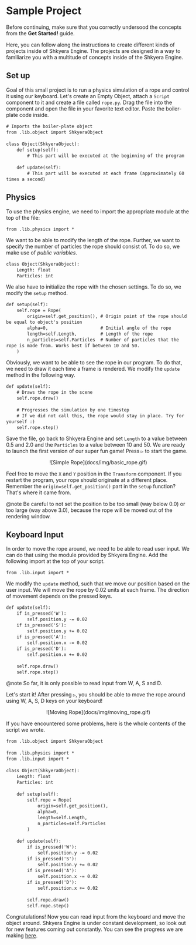 # Sample Project

Before continuing, make sure that you correctly undersood the concepts from the **Get Started!** guide.

Here, you can follow along the instructions to create different kinds of projects inside of Shkyera Engine. The projects are designed in a way to familiarize you with a multitude of concepts inside of the Shkyera Engine.

## Set up

Goal of this small project is to run a physics simulation of a rope and control it using our keyboard. Let's create an Empty Object, attach a `Script` component to it and create a file called `rope.py`. Drag the file into the component and open the file in your favorite text editor. Paste the boiler-plate code inside.

```{.py}
# Imports the boiler-plate object
from .lib.object import ShkyeraObject

class Object(ShkyeraObject):
    def setup(self):
        # This part will be executed at the beginning of the program

    def update(self):
        # This part will be executed at each frame (approximately 60 times a second)
```

## Physics

To use the physics engine, we need to import the appropriate module at the top of the file:

```{.py}
from .lib.physics import *
```

We want to be able to modify the length of the rope. Further, we want to specify the number of particles the rope should consist of. To do so, we make use of _public variables_.

```{.py}
class Object(ShkyeraObject):
    Length: float
    Particles: int
```

We also have to initialize the rope with the chosen settings. To do so, we modify the `setup` method.

```{.py}
def setup(self):
    self.rope = Rope(
        origin=self.get_position(), # Origin point of the rope should be equal to object's position
        alpha=0,                    # Initial angle of the rope
        length=self.Length,         # Length of the rope
        n_particles=self.Particles  # Number of particles that the rope is made from. Works best if between 10 and 50.
    )
```

Obviously, we want to be able to see the rope in our program. To do that, we need to draw it each time a frame is rendered. We modify the `update` method in the following way.

```{.py}
def update(self):
    # Draws the rope in the scene
    self.rope.draw()

    # Progresses the simulation by one timestep
    # If we did not call this, the rope would stay in place. Try for yourself :)
    self.rope.step()
```

Save the file, go back to Shkyera Engine and set `Length` to a value between 0.5 and 2.0 and the `Particles` to a value between 10 and 50. We are ready to launch the first version of our super fun game! Press `▷` to start the game.

<div align="center">
![Simple Rope](docs/img/basic_rope.gif)
</div>

Feel free to move the `X` and `Y` position in the `Transform` component. If you restart the program, your rope should originate at a different place. Remember the `origin=self.get_position()` part in the `setup` function? That's where it came from.

@note Be careful to not set the position to be too small (way below 0.0) or too large (way above 3.0), because the rope will be moved out of the rendering window.

## Keyboard Input

In order to move the rope around, we need to be able to read user input. We can do that using the module provided by Shkyera Engine. Add the following import at the top of your script.

```{.py}
from .lib.input import *
```

We modify the `update` method, such that we move our position based on the user input. We will move the rope by 0.02 units at each frame. The direction of movement depends on the pressed keys.

```{.py}
def update(self):
    if is_pressed('W'):
        self.position.y -= 0.02
    if is_pressed('S'):
        self.position.y += 0.02
    if is_pressed('A'):
        self.position.x -= 0.02
    if is_pressed('D'):
        self.position.x += 0.02

    self.rope.draw()
    self.rope.step()
```

@note So far, it is only possible to read input from W, A, S and D.

Let's start it! After pressing `▷`, you should be able to move the rope around using W, A, S, D keys on your keyboard!

<div align="center">
![Moving Rope](docs/img/moving_rope.gif)
</div>

If you have encountered some problems, here is the whole contents of the script we wrote.

```{.py}
from .lib.object import ShkyeraObject

from .lib.physics import *
from .lib.input import *

class Object(ShkyeraObject):
    Length: float
    Particles: int

    def setup(self):
        self.rope = Rope(
            origin=self.get_position(),
            alpha=0,
            length=self.Length,
            n_particles=self.Particles
        )

    def update(self):
        if is_pressed('W'):
            self.position.y -= 0.02
        if is_pressed('S'):
            self.position.y += 0.02
        if is_pressed('A'):
            self.position.x -= 0.02
        if is_pressed('D'):
            self.position.x += 0.02

        self.rope.draw()
        self.rope.step()
```

Congratulations! Now you can read input from the keyboard and move the object around. Shkyera Engine is under constant development, so look out for new features coming out constantly. You can see the progress we are making [here](https://trello.com/b/mVROG8st/shkyera-engine).
